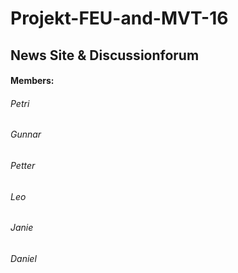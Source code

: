 # Projekt-FEU-and-MVT-16
## News Site & Discussionforum
#### Members:
###### Petri
###### Gunnar
###### Petter
###### Leo
###### Janie
###### Daniel
